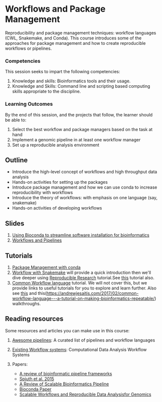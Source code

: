 # Workflows and Package Management

Reproducibility and package management techniques: workflow languages (CWL, Snakemake, and Conda). This course introduces some of the approaches for package management and how to create reproducible workflows or pipelines. 

### Competencies 

This session seeks to impart the following competencies:

1. Knowledge and skills: Bioinformatics tools and their usage.
2. Knowledge and Skills: Command line and scripting based computing skills appropriate to the discipline.

### Learning Outcomes

By the end of this session, and the projects that follow, the learner should be able to:

1. Select the best workflow and package managers based on the task at hand
2. Implement a genomic pipeline in at least one workflow manager
3. Set up a reproducible analysis environment

## Outline

- Introduce the high-level concept of workflows and high throughput data analysis
- Hands-on activities for setting up the packages
- Introduce package management and how we can use conda to increase reproducibility with workflows
- Introduce the theory of workflows: with emphasis on one language (say, snakemake)
- Hands-on activities of developing workflows

## Slides

1. [Using Bioconda to streamline software installation for bioinformatics](https://monashbioinformaticsplatform.github.io/bioconda-tutorial/#/)
2. [Workflows and Pipelines](https://docs.google.com/presentation/d/1AbKftgGsod9dvSTzzgqXc879eQkx-w3oaXXFUtKeNc0/edit?usp=sharing)

## Tutorials

1. [Package Management with conda](miniconda_tutorial.md)
2. [Workflow with Snakemake](snakemake_tutorial.md) will provide a quick introduction then we'll dive deeper using [Reproducible Research](https://reproducibility.sschmeier.com/index.html) tutorial.See [this](https://www.biostars.org/p/335903/) tutorial also.
3. [Common Workflow language](nextflow_tutorial.md) tutorial. We will not cover this, but we provide links to useful tutorials for you to explore and learn further. Also see [this](https://www.commonwl.org/user_guide/01-introduction/index.html) and this(https://andrewjesaitis.com/2017/02/common-workflow-language---a-tutorial-on-making-bioinformatics-repeatable/) walkthroughs. 

## Reading resources

Some resources and articles you can make use in this course:

1. [Awesome pipelines](https://github.com/pditommaso/awesome-pipeline): A curated list of pipelines and workflow languages
2. [Existing Workflow systems](https://github.com/common-workflow-language/common-workflow-language/wiki/Existing-Workflow-systems): Computational Data Analysis Workflow Systems
3. Papers:

    - [A review of bioinformatic pipeline frameworks](https://www.ncbi.nlm.nih.gov/pmc/articles/PMC5429012/)
    - [Spjuth et al. 2015](https://biologydirect.biomedcentral.com/articles/10.1186/s13062-015-0071-8)
    - [A Review of Scalable Bioinformatics Pipeline](https://link.springer.com/article/10.1007/s41019-017-0047-z)
    - [Bioconda Paper](https://sci-hub.tw/10.1038/s41592-018-0046-7)
    - [Scalable Workflows and Reproducible Data Analysisfor Genomics](https://link.springer.com/content/pdf/10.1007%2F978-1-4939-9074-0_24.pdf)
